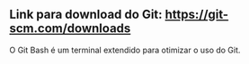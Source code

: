 ## Link para download do Git: https://git-scm.com/downloads
O Git Bash é um terminal extendido para otimizar o uso do Git.
